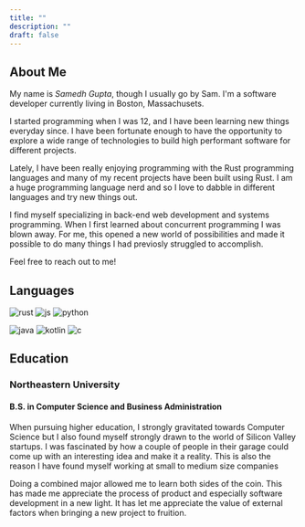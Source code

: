 ```yaml
---
title: ""
description: ""
draft: false
---
```


## About Me
My name is *Samedh Gupta*, though I usually go by Sam. I'm a software developer
currently living in Boston, Massachusets.  

I started programming when I was 12, and I have been learning new things
everyday since. I have been fortunate enough to have the opportunity to explore
a wide range of technologies to build high performant software for different
projects.

Lately, I have been really enjoying programming with the Rust programming
languages and many of my recent projects have been built using Rust. I am a huge
programming language nerd and so I love to dabble in different languages and try
new things out.

I find myself specializing in back-end web development and systems programming.
When I first learned about concurrent programming I was blown away. For me, 
this opened a new world of possibilities and made it possible to do many
things I had previosly struggled to accomplish. 

Feel free to reach out to me!

## Languages 
![rust](/images/rust.png)
![js](/images/js.png)
![python](/images/python.png)


![java](/images/java.png)
![kotlin](/images/kotlin.png)
![c](/images/c.png)

##  Education

### Northeastern University
#### B.S. in Computer Science and Business Administration
When pursuing higher education, I strongly gravitated towards Computer Science but I
also found myself strongly drawn to the world of Silicon Valley startups. I was
fascinated by how a couple of people in their garage could come up with an
interesting idea and make it a reality. This is also the reason I have found myself
working at small to medium size companies 

Doing a combined major allowed me to learn both sides of the coin. This has made
me appreciate the process of product and especially software development in a
new light. It has let me appreciate the value of external factors when bringing
a new project to fruition.
